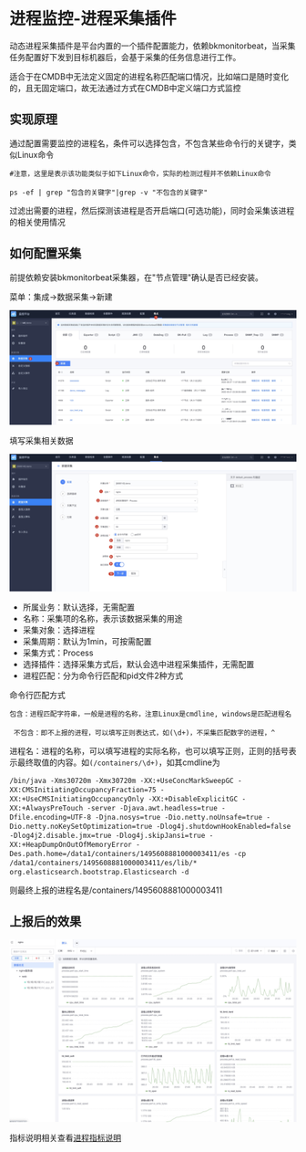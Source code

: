 # 进程监控-进程采集插件

动态进程采集插件是平台内置的一个插件配置能力，依赖bkmonitorbeat，当采集任务配置好下发到目标机器后，会基于采集的任务信息进行工作。

适合于在CMDB中无法定义固定的进程名称匹配端口情况，比如端口是随时变化的，且无固定端口，故无法通过方式在CMDB中定义端口方式监控

## 实现原理 

通过配置需要监控的进程名，条件可以选择包含，不包含某些命令行的关键字，类似Linux命令

```
#注意，这里是表示该功能类似于如下Linux命令，实际的检测过程并不依赖Linux命令

ps -ef | grep "包含的关键字"|grep -v "不包含的关键字"
```
过滤出需要的进程，然后探测该进程是否开启端口(可选功能)，同时会采集该进程的相关使用情况


## 如何配置采集

前提依赖安装bkmonitorbeat采集器，在"节点管理"确认是否已经安装。 


菜单：集成->数据采集->新建

![](media/16618479405249.jpg)

填写采集相关数据

![](media/16618479892618.jpg)

* 所属业务：默认选择，无需配置
* 名称：采集项的名称，表示该数据采集的用途
* 采集对象：选择进程
* 采集周期：默认为1min，可按需配置
* 采集方式：Process
* 选择插件：选择采集方式后，默认会选中进程采集插件，无需配置
* 进程匹配：分为命令行匹配和pid文件2种方式


命令行匹配方式

```
包含：进程匹配字符串，一般是进程的名称，注意Linux是cmdline, windows是匹配进程名

 不包含：即不上报的进程，可以填写正则表达式，如(\d+)，不采集匹配数字的进程，^
```

进程名：进程的名称，可以填写进程的实际名称，也可以填写正则，正则的括号表示最终取值的内容。如`(/containers/\d+)`，如其cmdline为

```
/bin/java -Xms30720m -Xmx30720m -XX:+UseConcMarkSweepGC -XX:CMSInitiatingOccupancyFraction=75 -XX:+UseCMSInitiatingOccupancyOnly -XX:+DisableExplicitGC -XX:+AlwaysPreTouch -server -Djava.awt.headless=true -Dfile.encoding=UTF-8 -Djna.nosys=true -Dio.netty.noUnsafe=true -Dio.netty.noKeySetOptimization=true -Dlog4j.shutdownHookEnabled=false -Dlog4j2.disable.jmx=true -Dlog4j.skipJansi=true -XX:+HeapDumpOnOutOfMemoryError -Des.path.home=/data1/containers/1495608881000003411/es -cp /data1/containers/1495608881000003411/es/lib/* org.elasticsearch.bootstrap.Elasticsearch -d
```

则最终上报的进程名是/containers/1495608881000003411

## 上报后的效果

![](media/16618480798832.jpg)


指标说明相关查看[进程指标说明](./process_metrics.md)


 

